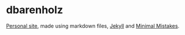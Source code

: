 # dbarenholz

[Personal site](https://www.dbarenholz.com/),
made using markdown files, [Jekyll](https://jekyllrb.com/) 
and [Minimal Mistakes](https://mmistakes.github.io/minimal-mistakes/).
